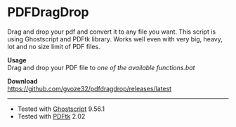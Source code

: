 # PDFDragDrop

Drag and drop your pdf and convert it to any file you want. This script is using Ghostscript and PDFtk library. Works well even with very big, heavy, lot and no size limit of PDF files.

**Usage**   
Drag and drop your PDF file to _one of the available functions.bat_

**Download**   
<https://github.com/gvoze32/pdfdragdrop/releases/latest>

---

* Tested with [Ghostscript](https://ghostscript.com) 9.56.1
* Tested with [PDFtk](https://www.pdflabs.com/) 2.02